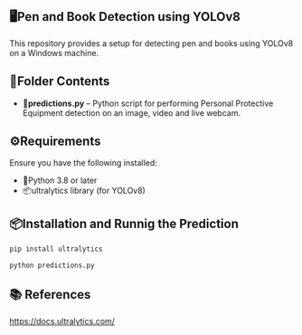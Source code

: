 ## 🖥️Pen and Book Detection using YOLOv8

This repository provides a setup for detecting pen and books using YOLOv8 on a Windows machine.

## 📂Folder Contents

- **🐍predictions.py** –  Python script for performing Personal Protective Equipment detection on an image, video and live webcam.

## ⚙️Requirements

Ensure you have the following installed:

- 🐍Python 3.8 or later
- 📦ultralytics library (for YOLOv8)

## 📦Installation and Runnig the Prediction

```bash
pip install ultralytics
```

```bash
python predictions.py
```

## 📚 References

https://docs.ultralytics.com/
